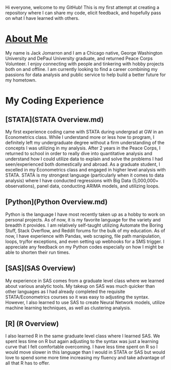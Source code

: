 Hi everyone, welcome to my GitHub! This is my first attempt at creating a repository where I can share my code, elicit feedback, and hopefully pass on what I have learned with others.

# [About Me](https://www.linkedin.com/in/jackjomarron/)

My name is Jack Jomarron and I am a Chicago native, George Washington University and DePaul University graduate, and returned Peace Corps Volunteer. I enjoy connecting with people and tinkering with hobby projects both on and offline. I am currently looking to find a career combining my passions for data analysis and public service to help build a better future for my hometown. 

# My Coding Experience
## [STATA](STATA Overview.md)
My first experience coding came with STATA during undergrad at GW in an Econometrics class. While I understand more or less how to program, I definitely left my undergraduate degree without a firm understanding of the concepts I was utilizing in my analysis. After 2 years in the Peace Corps, I returned to school in order to really dive into quantitative analysis and understand how I could utilize data to explain and solve the problems I had seen/experienced both domestically and abroad. As a graduate student, I excelled in my Econometrics class and engaged in higher level analysis with STATA. STATA is my strongest language (particularly when it comes to data analysis) where I have conducted regressions with Big Data (5,000,000+ observations), panel data, conducting ARIMA models, and utilizing loops.
## [Python](Python Overview.md)
Python is the language I have most recently taken up as a hobby to work on personal projects. As of now, it is my favorite language for the variety and breadth it provides. I am relatively self-taught utilizing Automate the Boring Stuff, Stack Overflow, and Reddit forums for the bulk of my education. As of now, I have experience with Pandas, web scraping, file path manipulation, loops, try/for exceptions, and even setting up webhooks for a SMS trigger. I appreciate any feedback on my Python codes especially on how I might be able to shorten their run times.
## [SAS](SAS Overview)
My experience in SAS comes from a graduate level class where we learned about various analytic tools. My takeup on SAS was much quicker than other languages as I had already completed the requisite STATA/Econometrics courses so it was easy to adjusting the syntax. However, I also learned to use SAS to create Neural Network models, utilize machine learning techniques, as well as clustering analysis. 
## [R] (R Overview)
I also learned R in the same graduate level class where I learned SAS. We spent less time on R but again adjusting to the syntax was just a learning curve that I felt comfortable overcoming. I have less time spent on R so I would move slower in this language than I would in STATA or SAS but would love to spend some more time increasing my fluency and take advantage of all that R has to offer.
